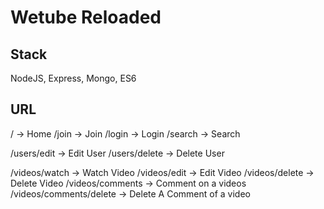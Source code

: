 # Wetube Reloaded
## Stack
NodeJS, Express, Mongo, ES6
## URL
/ -> Home
/join -> Join
/login -> Login
/search -> Search

/users/edit -> Edit User
/users/delete -> Delete User

/videos/watch -> Watch Video
/videos/edit -> Edit Video
/videos/delete -> Delete Video
/videos/comments -> Comment on a videos
/videos/comments/delete -> Delete A Comment of a video